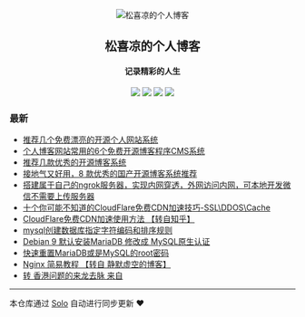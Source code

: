 <p align="center"><img alt="松喜凉的个人博客" src="https://static.b3log.org/images/brand/solo-32.png"></p><h2 align="center">
松喜凉的个人博客
</h2>

<h4 align="center">记录精彩的人生</h4>
<p align="center"><a title="松喜凉的个人博客" target="_blank" href="https://github.com/XiliangSong/solo-blog"><img src="https://img.shields.io/github/last-commit/XiliangSong/solo-blog.svg?style=flat-square&color=FF9900"></a>
<a title="GitHub repo size in bytes" target="_blank" href="https://github.com/XiliangSong/solo-blog"><img src="https://img.shields.io/github/repo-size/XiliangSong/solo-blog.svg?style=flat-square"></a>
<a title="Solo Version" target="_blank" href="https://github.com/b3log/solo/releases"><img src="https://img.shields.io/badge/solo-3.6.3-f1e05a.svg?style=flat-square&color=blueviolet"></a>
<a title="Hits" target="_blank" href="https://github.com/b3log/hits"><img src="https://hits.b3log.org/XiliangSong/solo-blog.svg"></a></p>

### 最新

* [推荐几个免费漂亮的开源个人网站系统](http://xiliang.ml:8080/articles/2019/08/04/1564908213769.html)
* [个人博客网站常用的6个免费开源博客程序CMS系统](http://xiliang.ml:8080/articles/2019/08/04/1564908052933.html)
* [推荐几款优秀的开源博客系统](http://xiliang.ml:8080/articles/2019/08/04/1564907987882.html)
* [接地气又好用，8 款优秀的国产开源博客系统推荐](http://xiliang.ml:8080/articles/2019/08/04/1564907928347.html)
* [搭建属于自己的ngrok服务器，实现内网穿透，外网访问内网，可本地开发微信不需要上传服务器](http://xiliang.ml:8080/articles/2019/08/04/1564907835669.html)
* [十个你可能不知道的CloudFlare免费CDN加速技巧-SSL\DDOS\Cache](http://xiliang.ml:8080/articles/2019/08/04/1564907257995.html)
* [CloudFlare免费CDN加速使用方法 【转自知乎】](http://xiliang.ml:8080/articles/2019/08/04/1564907160971.html)
* [mysql创建数据库指定字符编码和排序规则](http://xiliang.ml:8080/articles/2019/08/04/1564907014451.html)
* [Debian 9 默认安装MariaDB  修改成 MySQL原生认证](http://xiliang.ml:8080/articles/2019/08/04/1564906392799.html)
* [快速重置MariaDB或是MySQL的root密码](http://xiliang.ml:8080/articles/2019/08/04/1564905934651.html)
* [Nginx 简易教程 【转自 静默虚空的博客】](http://xiliang.ml:8080/articles/2019/08/04/1564905769436.html)
* [转 香港问题的来龙去脉 来自 ](http://xiliang.ml:8080/articles/2019/08/04/1564905517377.html)



---

本仓库通过 [Solo](https://github.com/b3log/solo) 自动进行同步更新 ❤️ 